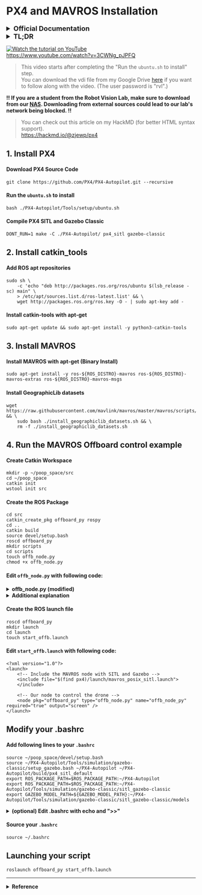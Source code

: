 # PX4 and MAVROS Installation

<details>
    <summary style="font-size: 18px; font-weight: bold;">Official Documentation</summary>

### PX4 Installation

https://docs.px4.io/main/en/dev_setup/dev_env_linux_ubuntu.html

### MAVROS Installation

https://docs.px4.io/main/en/ros/mavros_installation.html

### MAVROS Offboard control example (Python)

https://docs.px4.io/main/en/ros/mavros_offboard_python.html
</details>

<details>
    <summary style="font-size: 18px; font-weight: bold;">TL;DR</summary>

## The extra Steps you need to do
### 1. Install catkin_tools
https://catkin-tools.readthedocs.io/en/latest/installing.html


### 2. Modify .bashrc
https://docs.px4.io/main/en/ros/mavros_offboard_python.html#launching-your-script
將下面幾行放到你的 .bashrc 中，並且 setup.bash 要在 PX4 的四行命令之前，並且後面不能再 source 其他 workspace 的 setup.bash。
```
source ~/<你的工作目錄>/devel/setup.bash
source ~/PX4-Autopilot/Tools/simulation/gazebo-classic/setup_gazebo.bash ~/PX4-Autopilot ~/PX4-Autopilot/build/px4_sitl_default
export ROS_PACKAGE_PATH=$ROS_PACKAGE_PATH:~/PX4-Autopilot
export ROS_PACKAGE_PATH=$ROS_PACKAGE_PATH:~/PX4-Autopilot/Tools/simulation/gazebo-classic/sitl_gazebo-classic
export GAZEBO_PLUGIN_PATH=$GAZEBO_PLUGIN_PATH:/usr/lib/x86_64-linux-gnu/gazebo-11/plugins
```

### 3. 修改 offb_node.py 將 Shebang 移到最上方，並改成 python3

<details>
    <summary>修改後的 offb_node.py</summary>

```python=
#! /usr/bin/env python3
"""
 * File: offb_node.py
 * Stack and tested in Gazebo Classic 9 SITL
"""

import rospy
from geometry_msgs.msg import PoseStamped
from mavros_msgs.msg import State
from mavros_msgs.srv import CommandBool, CommandBoolRequest, SetMode, SetModeRequest

current_state = State()

def state_cb(msg):
    global current_state
    current_state = msg


if __name__ == "__main__":
    rospy.init_node("offb_node_py")

    state_sub = rospy.Subscriber("mavros/state", State, callback = state_cb)

    local_pos_pub = rospy.Publisher("mavros/setpoint_position/local", PoseStamped, queue_size=10)

    rospy.wait_for_service("/mavros/cmd/arming")
    arming_client = rospy.ServiceProxy("mavros/cmd/arming", CommandBool)

    rospy.wait_for_service("/mavros/set_mode")
    set_mode_client = rospy.ServiceProxy("mavros/set_mode", SetMode)


    # Setpoint publishing MUST be faster than 2Hz
    rate = rospy.Rate(20)

    # Wait for Flight Controller connection
    while(not rospy.is_shutdown() and not current_state.connected):
        rate.sleep()

    pose = PoseStamped()

    pose.pose.position.x = 0
    pose.pose.position.y = 0
    pose.pose.position.z = 2

    # Send a few setpoints before starting
    for i in range(100):
        if(rospy.is_shutdown()):
            break

        local_pos_pub.publish(pose)
        rate.sleep()

    offb_set_mode = SetModeRequest()
    offb_set_mode.custom_mode = 'OFFBOARD'

    arm_cmd = CommandBoolRequest()
    arm_cmd.value = True

    last_req = rospy.Time.now()

    while(not rospy.is_shutdown()):
        if(current_state.mode != "OFFBOARD" and (rospy.Time.now() - last_req) > rospy.Duration(5.0)):
            if(set_mode_client.call(offb_set_mode).mode_sent == True):
                rospy.loginfo("OFFBOARD enabled")

            last_req = rospy.Time.now()
        else:
            if(not current_state.armed and (rospy.Time.now() - last_req) > rospy.Duration(5.0)):
                if(arming_client.call(arm_cmd).success == True):
                    rospy.loginfo("Vehicle armed")

                last_req = rospy.Time.now()

        local_pos_pub.publish(pose)

        rate.sleep()
```
    
</details>

官方的說明文件上未將 Shebang 置於程式碼最上方，導致執行時會發生錯誤，且 ubuntu 20.04 版本的 ```python``` 環境變數是未被設定的，應該將 Shebang 裡的 ```python``` 改成 ```python3```。

```#! /usr/bin/env python3``` 

這行指令就是 Shebang，用於指定該檔案的直譯器，可使該程式檔可如同一般的執行檔一樣直接呼叫。

> e.g., 直接在 terminal 打 ```./foo.py```，前面不必加 python。

### 4. Compile PX4 SITL and Gazebo Classic

```
make -C ./PX4-Autopilot/ px4_sitl gazebo-classic
```
</details>


[![Watch the tutorial on YouTube](https://img.youtube.com/vi/3CWNg_pJPFQ/0.jpg)](https://www.youtube.com/watch?v=3CWNg_pJPFQ)  
https://www.youtube.com/watch?v=3CWNg_pJPFQ


> This video starts after completing the "Run the `ubuntu.sh` to install" step.  
You can download the vdi file from my Google Drive [here](https://drive.google.com/file/d/1LMt0zbts0C5hIjb7dVVFDUKfM0ROCESi/view?usp=drive_link) if you want to follow along with the video. (The user password is "rvl".)

**!! If you are a student from the Robot Vision Lab, make sure to download from our [NAS](http://gofile.me/3rsol/q4LWCGK8x). Downloading from external sources could lead to our lab's network being blocked. !!**

> You can check out this article on my HackMD (for better HTML syntax support).  
https://hackmd.io/@zjewp/px4

## 1. Install PX4

#### Download PX4 Source Code

```
git clone https://github.com/PX4/PX4-Autopilot.git --recursive
```

#### Run the `ubuntu.sh` to install

```
bash ./PX4-Autopilot/Tools/setup/ubuntu.sh
```

#### Compile PX4 SITL and Gazebo Classic

```
DONT_RUN=1 make -C ./PX4-Autopilot/ px4_sitl gazebo-classic
```

## 2. Install catkin_tools
#### Add ROS apt repositories
```
sudo sh \
    -c 'echo "deb http://packages.ros.org/ros/ubuntu $(lsb_release -sc) main" \
    > /etc/apt/sources.list.d/ros-latest.list' && \
    wget http://packages.ros.org/ros.key -O - | sudo apt-key add -
```
#### Install catkin-tools with apt-get

```
sudo apt-get update && sudo apt-get install -y python3-catkin-tools
```

## 3. Install MAVROS

#### Install MAVROS with apt-get (Binary Install)
```
sudo apt-get install -y ros-${ROS_DISTRO}-mavros ros-${ROS_DISTRO}-mavros-extras ros-${ROS_DISTRO}-mavros-msgs
```

#### Install GeographicLib datasets
```
wget https://raw.githubusercontent.com/mavlink/mavros/master/mavros/scripts/install_geographiclib_datasets.sh && \
    sudo bash ./install_geographiclib_datasets.sh && \
    rm -f ./install_geographiclib_datasets.sh
```

## 4. Run the MAVROS Offboard control example

    
#### Create Catkin Workspace
```
mkdir -p ~/poop_space/src
cd ~/poop_space
catkin init
wstool init src
```

#### Create the ROS Package
```
cd src
catkin_create_pkg offboard_py rospy
cd ..
catkin build
source devel/setup.bash
roscd offboard_py
mkdir scripts
cd scripts
touch offb_node.py
chmod +x offb_node.py
```
#### Edit `offb_node.py` with following code:
    
<details>
  <summary style="font-weight: bold;">offb_node.py (modified)</summary>
    
```python=
#! /usr/bin/env python3
"""
 * File: offb_node.py
 * Stack and tested in Gazebo Classic 9 SITL
"""

import rospy
from geometry_msgs.msg import PoseStamped
from mavros_msgs.msg import State
from mavros_msgs.srv import CommandBool, CommandBoolRequest, SetMode, SetModeRequest

current_state = State()

def state_cb(msg):
    global current_state
    current_state = msg


if __name__ == "__main__":
    rospy.init_node("offb_node_py")

    state_sub = rospy.Subscriber("mavros/state", State, callback = state_cb)

    local_pos_pub = rospy.Publisher("mavros/setpoint_position/local", PoseStamped, queue_size=10)

    rospy.wait_for_service("/mavros/cmd/arming")
    arming_client = rospy.ServiceProxy("mavros/cmd/arming", CommandBool)

    rospy.wait_for_service("/mavros/set_mode")
    set_mode_client = rospy.ServiceProxy("mavros/set_mode", SetMode)


    # Setpoint publishing MUST be faster than 2Hz
    rate = rospy.Rate(20)

    # Wait for Flight Controller connection
    while(not rospy.is_shutdown() and not current_state.connected):
        rate.sleep()

    pose = PoseStamped()

    pose.pose.position.x = 0
    pose.pose.position.y = 0
    pose.pose.position.z = 2

    # Send a few setpoints before starting
    for i in range(100):
        if(rospy.is_shutdown()):
            break

        local_pos_pub.publish(pose)
        rate.sleep()

    offb_set_mode = SetModeRequest()
    offb_set_mode.custom_mode = 'OFFBOARD'

    arm_cmd = CommandBoolRequest()
    arm_cmd.value = True

    last_req = rospy.Time.now()

    while(not rospy.is_shutdown()):
        if(current_state.mode != "OFFBOARD" and (rospy.Time.now() - last_req) > rospy.Duration(5.0)):
            if(set_mode_client.call(offb_set_mode).mode_sent == True):
                rospy.loginfo("OFFBOARD enabled")

            last_req = rospy.Time.now()
        else:
            if(not current_state.armed and (rospy.Time.now() - last_req) > rospy.Duration(5.0)):
                if(arming_client.call(arm_cmd).success == True):
                    rospy.loginfo("Vehicle armed")

                last_req = rospy.Time.now()

        local_pos_pub.publish(pose)

        rate.sleep()
```
</details>

<details>
    <summary style="font-weight: bold;">Additional explanation</summary>

官方的說明文件上未將 Shebang 置於程式碼最上方，導致執行時會發生錯誤，且 ubuntu 20.04 版本的 ```python``` 環境變數是未被設定的，應該將 Shebang 裡的 ```python``` 改成 ```python3```。

```#! /usr/bin/env python3``` 

這行指令就是 Shebang，用於指定該檔案的直譯器，可使該程式檔可如同一般的執行檔一樣直接呼叫。

> e.g., 直接在 terminal 打 ```./foo.py```，前面不必加 python。
    
</details>

#### Create the ROS launch file 
```
roscd offboard_py
mkdir launch
cd launch
touch start_offb.launch
```
#### Edit `start_offb.launch` with following code:
```=
<?xml version="1.0"?>
<launch>
	<!-- Include the MAVROS node with SITL and Gazebo -->
	<include file="$(find px4)/launch/mavros_posix_sitl.launch">
	</include>

	<!-- Our node to control the drone -->
	<node pkg="offboard_py" type="offb_node.py" name="offb_node_py" required="true" output="screen" />
</launch>
```

## Modify your .bashrc

#### Add following lines to your `.bashrc`
```=
source ~/poop_space/devel/setup.bash
source ~/PX4-Autopilot/Tools/simulation/gazebo-classic/setup_gazebo.bash ~/PX4-Autopilot ~/PX4-Autopilot/build/px4_sitl_default
export ROS_PACKAGE_PATH=$ROS_PACKAGE_PATH:~/PX4-Autopilot
export ROS_PACKAGE_PATH=$ROS_PACKAGE_PATH:~/PX4-Autopilot/Tools/simulation/gazebo-classic/sitl_gazebo-classic
export GAZEBO_MODEL_PATH=${GAZEBO_MODEL_PATH}:~/PX4-Autopilot/Tools/simulation/gazebo-classic/sitl_gazebo-classic/models
```

<details>
  <summary style="font-weight: bold;">(optional) Edit .bashrc with echo and ">>"</summary>
    
```=
echo -e "source ~/poop_space/devel/setup.bash \n\
    source ~/PX4-Autopilot/Tools/simulation/gazebo-classic/setup_gazebo.bash ~/PX4-Autopilot ~/PX4-Autopilot/build/px4_sitl_default \n\
    export ROS_PACKAGE_PATH=\$ROS_PACKAGE_PATH:~/PX4-Autopilot \n\
    export ROS_PACKAGE_PATH=\$ROS_PACKAGE_PATH:~/PX4-Autopilot/Tools/simulation/gazebo-classic/sitl_gazebo-classic \n\
    export GAZEBO_MODEL_PATH=\${GAZEBO_MODEL_PATH}:~/PX4-Autopilot/Tools/simulation/gazebo-classic/sitl_gazebo-classic/models" \
    >> ~/.bashrc
```
</details>

#### Source your `.bashrc`
    
```
source ~/.bashrc
```

## Launching your script
```
roslaunch offboard_py start_offb.launch
```

---

<details>
  <summary style="font-weight: bold;">Reference</summary>
    
PX4 Installation  
https://docs.px4.io/main/en/dev_setup/dev_env_linux_ubuntu.html

MAVROS Installation  
https://docs.px4.io/main/en/ros/mavros_installation.html

MAVROS Offboard control example (Python)  
https://docs.px4.io/main/en/ros/mavros_offboard_python.html
    
PX4 UAV uses Mavros in Gazebo-classic simulation  
https://github.com/FCWTW/SummerCourse/tree/main/Week%203/HW2/README.md

ERROR: cannot launch node of type [px4/px4]  
https://github.com/PX4/PX4-Autopilot/issues/14762

</details>